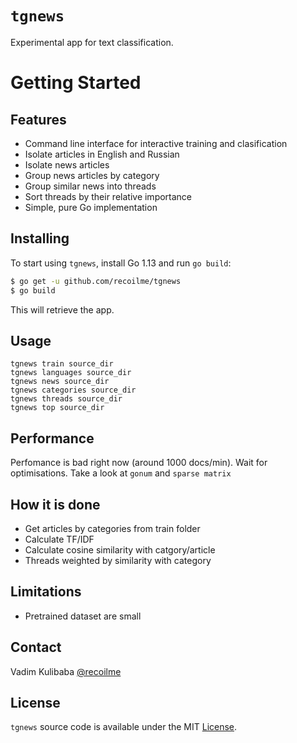 # `tgnews`


Experimental app for text classification.


# Getting Started

## Features

* Command line interface for interactive training and clasification
* Isolate articles in English and Russian
* Isolate news articles
* Group news articles by category
* Group similar news into threads
* Sort threads by their relative importance
* Simple, pure Go implementation

## Installing

To start using `tgnews`, install Go 1.13 and run `go build`:

```sh
$ go get -u github.com/recoilme/tgnews
$ go build
```

This will retrieve the app.

## Usage

```
tgnews train source_dir
tgnews languages source_dir
tgnews news source_dir
tgnews categories source_dir
tgnews threads source_dir
tgnews top source_dir
```

## Performance

Perfomance is bad right now (around 1000 docs/min). Wait for optimisations. Take a look at `gonum` and `sparse matrix`


## How it is done

* Get articles by categories from train folder
* Calculate TF/IDF
* Calculate cosine similarity with catgory/article
* Threads weighted by similarity with category

## Limitations

* Pretrained dataset are small

## Contact

Vadim Kulibaba [@recoilme](https://github.com/recoilme)

## License

`tgnews` source code is available under the MIT [License](/LICENSE).